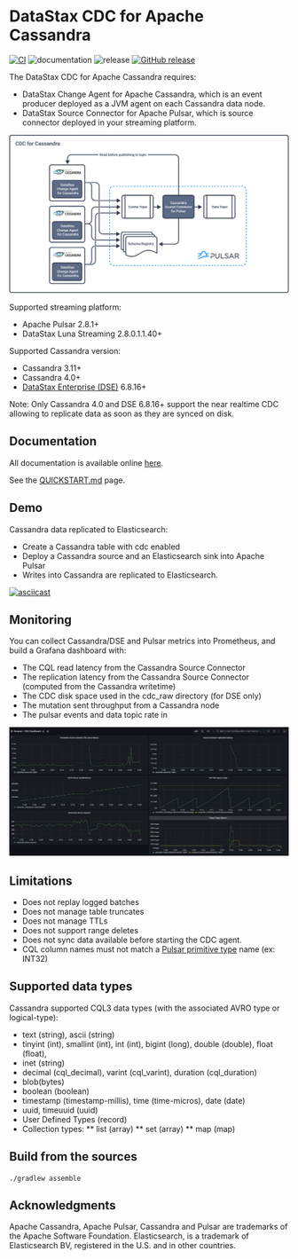 # DataStax CDC for Apache Cassandra

[![CI](https://github.com/datastax/cdc-apache-cassandra/actions/workflows/ci.yaml/badge.svg)](https://github.com/datastax/cdc-apache-cassandra/actions/workflows/ci.yaml)
![documentation](https://github.com/datastax/cdc-apache-cassandra/actions/workflows/publish.yml/badge.svg)
![release](https://github.com/datastax/cdc-apache-cassandra/actions/workflows/release.yaml/badge.svg)
[![GitHub release](https://img.shields.io/github/v/release/datastax/cdc-apache-cassandra.svg)](https://github.com/datastax/cdc-apache-cassandra/releases/latest)

The DataStax CDC for Apache Cassandra requires:

* DataStax Change Agent for Apache Cassandra, which is an event producer deployed as a JVM agent on each Cassandra data node.
* DataStax Source Connector for Apache Pulsar, which is source connector deployed in your streaming platform.

![Cassandra-source-connector](docs/docs-src/core/modules/ROOT/assets/images/cassandra-source-connector.png)

Supported streaming platform:
* Apache Pulsar 2.8.1+
* DataStax Luna Streaming 2.8.0.1.1.40+

Supported Cassandra version:
* Cassandra 3.11+
* Cassandra 4.0+
* [DataStax Enterprise (DSE)](https://www.datastax.com/products/datastax-enterprise) 6.8.16+

Note: Only Cassandra 4.0 and DSE 6.8.16+ support the near realtime CDC allowing to replicate data as soon as they are synced on disk.

## Documentation

All documentation is available online [here](https://docs.datastax.com/en/cdc-for-cassandra).

See the [QUICKSTART.md](QUICKSTART.md) page.

## Demo

Cassandra data replicated to Elasticsearch:

* Create a Cassandra table with cdc enabled
* Deploy a Cassandra source and an Elasticsearch sink into Apache Pulsar
* Writes into Cassandra are replicated to Elasticsearch.


[![asciicast](https://asciinema.org/a/kiEYzHQrPWhJR19nZ7tbqrDIX.png)](https://asciinema.org/a/kiEYzHQrPWhJR19nZ7tbqrDIX?speed=2&theme=tango)

## Monitoring

You can collect Cassandra/DSE and Pulsar metrics into Prometheus, and build a Grafana dashboard with:
* The CQL read latency from the Cassandra Source Connector
* The replication latency from the Cassandra Source Connector (computed from the Cassandra writetime)
* The CDC disk space used in the cdc_raw directory (for DSE only)
* The mutation sent throughput from a Cassandra node
* The pulsar events and data topic rate in

![CDC Dashboard](docs/docs-src/core/modules/ROOT/assets/images/cdc-dashboard.png)

## Limitations

* Does not replay logged batches
* Does not manage table truncates
* Does not manage TTLs
* Does not support range deletes
* Does not sync data available before starting the CDC agent.
* CQL column names must not match a [Pulsar primitive type](https://pulsar.apache.org/docs/next/schema-understand/#primitive-type) name (ex: INT32)

## Supported data types

Cassandra supported CQL3 data types (with the associated AVRO type or logical-type):

* text (string), ascii (string)
* tinyint (int), smallint (int), int (int), bigint (long), double (double), float (float),
* inet (string)
* decimal (cql_decimal), varint (cql_varint), duration (cql_duration)
* blob(bytes)
* boolean (boolean)
* timestamp (timestamp-millis), time (time-micros), date (date)
* uuid, timeuuid (uuid)
* User Defined Types (record)
* Collection types:
** list (array)
** set (array)
** map (map)

## Build from the sources

    ./gradlew assemble

## Acknowledgments

Apache Cassandra, Apache Pulsar, Cassandra and Pulsar are trademarks of the Apache Software Foundation.
Elasticsearch, is a trademark of Elasticsearch BV, registered in the U.S. and in other countries.
